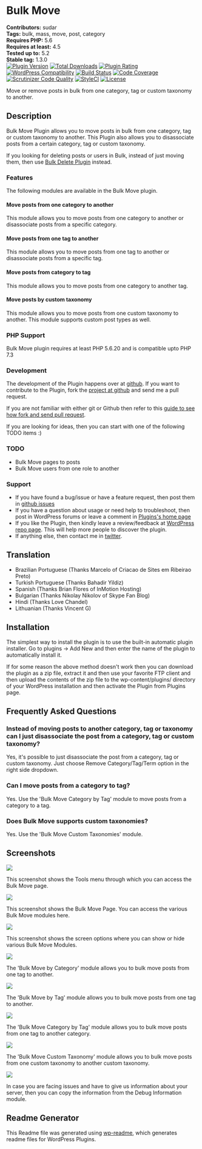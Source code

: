# Bulk Move #
**Contributors:** sudar  
**Tags:** bulk, mass, move, post, category  
**Requires PHP:** 5.6  
**Requires at least:** 4.5  
**Tested up to:** 5.2  
**Stable tag:** 1.3.0  
[![Plugin Version](https://img.shields.io/wordpress/plugin/v/bulk-move.svg)]() [![Total Downloads](https://img.shields.io/wordpress/plugin/dt/bulk-move.svg)]() [![Plugin Rating](https://img.shields.io/wordpress/plugin/r/bulk-move.svg)]() [![WordPress Compatibility](https://img.shields.io/wordpress/v/bulk-move.svg)]() [![Build Status](https://scrutinizer-ci.com/g/sudar/bulk-move/badges/build.png?b=master)](https://scrutinizer-ci.com/g/sudar/bulk-move/build-status/master) [![Code Coverage](https://scrutinizer-ci.com/g/sudar/bulk-move/badges/coverage.png?b=master)](https://scrutinizer-ci.com/g/sudar/bulk-move/?branch=master) [![Scrutinizer Code Quality](https://scrutinizer-ci.com/g/sudar/bulk-move/badges/quality-score.png?b=master)](https://scrutinizer-ci.com/g/sudar/bulk-move/?branch=master) [![StyleCI](https://styleci.io/repos/7822849/shield?branch=master)](https://styleci.io/repos/7822849) [![License](https://img.shields.io/badge/license-GPL--2.0%2B-red.svg)](https://wordpress.org/about/license/)

Move or remove posts in bulk from one category, tag or custom taxonomy to another.

## Description ##

Bulk Move Plugin allows you to move posts in bulk from one category, tag or custom taxonomy to another.
This Plugin also allows you to disassociate posts from a certain category, tag or custom taxonomy.

If you looking for deleting posts or users in Bulk, instead of just moving them, then use [Bulk Delete Plugin][2] instead.

### Features

The following modules are available in the Bulk Move plugin.

#### Move posts from one category to another

This module allows you to move posts from one category to another or disassociate posts from a specific category.

#### Move posts from one tag to another

This module allows you to move posts from one tag to another or disassociate posts from a specific tag.

#### Move posts from category to tag

This module allows you to move posts from one category to another tag.

#### Move posts by custom taxonomy

This module allows you to move posts from one custom taxonomy to another. This module supports custom post types as well.

### PHP Support

Bulk Move plugin requires at least PHP 5.6.20 and is compatible upto PHP 7.3

### Development

The development of the Plugin happens over at [github][4]. If you want to contribute to the Plugin, fork the [project at github][4] and send me a pull request.

If you are not familiar with either git or Github then refer to this [guide to see how fork and send pull request](http://sudarmuthu.com/blog/contributing-to-project-hosted-in-github).

If you are looking for ideas, then you can start with one of the following TODO items :)

### TODO

- Bulk Move pages to posts
- Bulk Move users from one role to another

### Support

- If you have found a bug/issue or have a feature request, then post them in [github issues][5]
- If you have a question about usage or need help to troubleshoot, then post in WordPress forums or leave a comment in [Plugins's home page][1]
- If you like the Plugin, then kindly leave a review/feedback at [WordPress repo page][6]. This will help more people to discover the plugin.
- If anything else, then contact me in [twitter][3].

 [1]: http://sudarmuthu.com/wordpress/bulk-move
 [2]: http://bulkwp.com
 [3]: http://twitter.com/sudarmuthu
 [4]: https://github.com/sudar/bulk-move
 [5]: https://github.com/sudar/bulk-move/issues
 [6]: https://wordpress.org/support/plugin/bulk-move/reviews/#new-post

## Translation ##

*   Brazilian Portuguese (Thanks Marcelo of Criacao de Sites em Ribeirao Preto)
*   Turkish Portuguese (Thanks Bahadir Yildiz)
*   Spanish (Thanks Brian Flores of InMotion Hosting)
*   Bulgarian (Thanks Nikolay Nikolov of Skype Fan Blog)
*   Hindi (Thanks Love Chandel)
*   Lithuanian (Thanks Vincent G)

## Installation ##

The simplest way to install the plugin is to use the built-in automatic plugin installer. Go to plugins -> Add New and then enter the name of the plugin to automatically install it.

If for some reason the above method doesn't work then you can download the plugin as a zip file, extract it and then use your favorite FTP client and then upload the contents of the zip file to the wp-content/plugins/ directory of your WordPress installation and then activate the Plugin from Plugins page.

## Frequently Asked Questions ##

### Instead of moving posts to another category, tag or taxonomy can I just disassociate the post from a category, tag or custom taxonomy? ###

Yes, it's possible to just disassociate the post from a category, tag or custom taxonomy. Just choose Remove Category/Tag/Term option in the right side dropdown.

### Can I move posts from a category to tag? ###

Yes. Use the 'Bulk Move Category by Tag' module to move posts from a category to a tag.

### Does Bulk Move supports custom taxonomies? ###

Yes. Use the 'Bulk Move Custom Taxonomies' module.

## Screenshots ##

![](assets-wp-repo/screenshot-1.png)

This screenshot shows the Tools menu through which you can access the Bulk Move page.

![](assets-wp-repo/screenshot-2.png)

This screenshot shows the Bulk Move Page. You can access the various Bulk Move modules here.

![](assets-wp-repo/screenshot-3.png)

This screenshot shows the screen options where you can show or hide various Bulk Move Modules.

![](assets-wp-repo/screenshot-4.png)

The 'Bulk Move by Category' module allows you to bulk move posts from one tag to another.

![](assets-wp-repo/screenshot-5.png)

The 'Bulk Move by Tag' module allows you to bulk move posts from one tag to another.

![](assets-wp-repo/screenshot-6.png)

The 'Bulk Move Category by Tag' module allows you to bulk move posts from one tag to another category.

![](assets-wp-repo/screenshot-7.png)

The 'Bulk Move Custom Taxonomy' module allows you to bulk move posts from one custom taxonomy to another custom taxonomy.

![](assets-wp-repo/screenshot-8.png)

In case you are facing issues and have to give us information about your server, then you can copy the information from the Debug Information module.

## Readme Generator ##

This Readme file was generated using <a href = 'http://sudarmuthu.com/wordpress/wp-readme'>wp-readme</a>, which generates readme files for WordPress Plugins.
